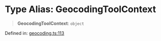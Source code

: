 # Type Alias: GeocodingToolContext

> **GeocodingToolContext**: `object`

Defined in: [geocoding.ts:113](https://github.com/GeoDaCenter/openassistant/blob/2cb8f20a901f3385efeb40778248119c5e49db78/packages/osm/src/geocoding.ts#L113)
